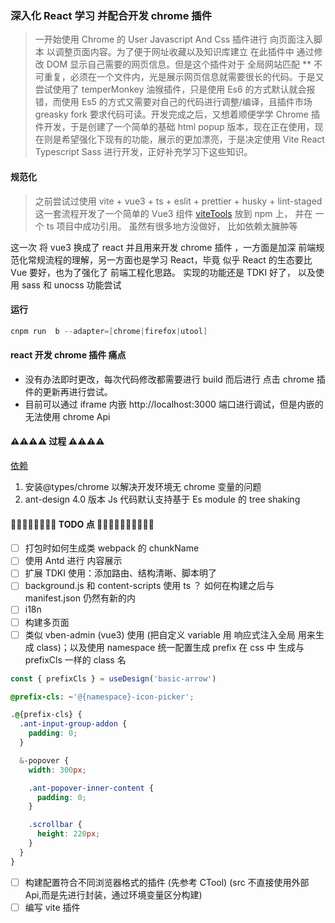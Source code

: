 ### 深入化 React 学习 并配合开发 chrome 插件

> 一开始使用 Chrome 的 User Javascript And Css 插件进行 向页面注入脚本 以调整页面内容。为了便于网址收藏以及知识库建立 在此插件中 通过修改 DOM 显示自己需要的网页信息。但是这个插件对于 全局网站匹配 \*\* 不可重复，必须在一个文件内，光是展示网页信息就需要很长的代码。于是又尝试使用了 temperMonkey 油猴插件，只是使用 Es6 的方式默认就会报错，而使用 Es5 的方式又需要对自己的代码进行调整/编译，且插件市场 greasky fork 要求代码可读。开发完成之后，又想着顺便学学 Chrome 插件开发，于是创建了一个简单的基础 html popup 版本，现在正在使用，现在则是希望强化下现有的功能，展示的更加漂亮，于是决定使用 Vite React Typescript Sass 进行开发，正好补充学习下这些知识。

#### 规范化

> 之前尝试过使用 vite + vue3 + ts + eslit + prettier + husky + lint-staged 这一套流程开发了一个简单的 Vue3 组件 [viteTools](https://gitee.com/xy406043/xy-vite-tools.git) 放到 npm 上， 并在 一个 ts 项目中成功引用。 虽然有很多地方没做好， 比如依赖太臃肿等

这一次 将 vue3 换成了 react 并且用来开发 chrome 插件 ，一方面是加深 前端规范化常规流程的理解，另一方面也是学习 React，毕竟 似乎 React 的生态要比 Vue 要好，也为了强化了 前端工程化思路。
实现的功能还是 TDKI 好了， 以及使用 sass 和 unocss 功能尝试

#### 运行

```s
cnpm run  b --adapter=[chrome|firefox|utool]
```

#### react 开发 chrome 插件 痛点

- 没有办法即时更改，每次代码修改都需要进行 build 而后进行 点击 chrome 插件的更新再进行尝试。
  <!-- 幸好使用 vite 打包非常快。-- 只是yarn dev 时 -->
- 目前可以通过 iframe 内嵌 http://localhost:3000 端口进行调试，但是内嵌的无法使用 chrome Api

#### ⚠️⚠️⚠️⚠️ 过程 ⚠️⚠️⚠️⚠️

[依赖](dependencies.md)

1. 安装@types/chrome 以解决开发环境无 chrome 变量的问题
2. ant-design 4.0 版本 Js 代码默认支持基于 Es module 的 tree shaking

#### 💪🏻💪🏻💪🏻💪🏻 TODO 点 💪🏻💪🏻💪🏻💪🏻💪🏻

- [ ] 打包时如何生成类 webpack 的 chunkName
- [ ] 使用 Antd 进行 内容展示
- [ ] 扩展 TDKI 使用：添加路由、结构清晰、脚本明了
- [ ] background.js 和 content-scripts 使用 ts ？ 如何在构建之后与 manifest.json 仍然有新的内
- [ ] i18n
- [ ] 构建多页面
- [ ] 类似 vben-admin (vue3) 使用 (把自定义 variable 用 响应式注入全局 用来生成 class)；以及使用 namespace 统一配置生成 prefix 在 css 中 生成与 prefixCls 一样的 class 名

```js
const { prefixCls } = useDesign('basic-arrow')
```

```css
@prefix-cls: ~'@{namespace}-icon-picker';

.@{prefix-cls} {
  .ant-input-group-addon {
    padding: 0;
  }

  &-popover {
    width: 300px;

    .ant-popover-inner-content {
      padding: 0;
    }

    .scrollbar {
      height: 220px;
    }
  }
}
```

- [ ] 构建配置符合不同浏览器格式的插件 (先参考 CTool) (src 不直接使用外部 Api,而是先进行封装，通过环境变量区分构建)
- [ ] 编写 vite 插件

